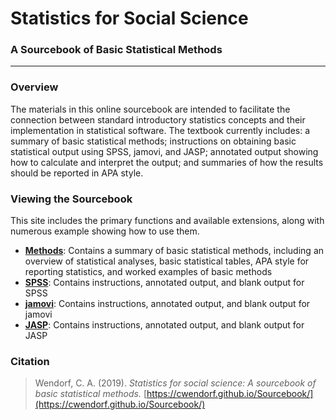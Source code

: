 <a href="https://cwendorf.github.io/Sourcebook/">
<img src="assets/logo.png" height="60px;" align="left;" style="display: none;">
</a>

# Statistics for Social Science

### A Sourcebook of Basic Statistical Methods

---

### Overview

The materials in this online sourcebook are intended to facilitate the connection between standard introductory statistics concepts and their implementation in statistical software. The textbook currently includes: a summary of basic statistical methods; instructions on obtaining basic statistical output using SPSS, jamovi, and JASP; annotated output showing how to calculate and interpret the output; and summaries of how the results should be reported in APA style.

### Viewing the Sourcebook

This site includes the primary functions and available extensions, along with numerous example showing how to use them.

- [**Methods**](./Methods): Contains a summary of basic statistical methods, including an overview of statistical analyses, basic statistical tables, APA style for reporting statistics, and worked examples of basic methods
- [**SPSS**](./SPSS): Contains instructions, annotated output, and blank output for SPSS
- [**jamovi**](./jamovi): Contains instructions, annotated output, and blank output for jamovi
- [**JASP**](./JASP): Contains instructions, annotated output, and blank output for JASP

### Citation

> Wendorf, C. A. (2019). _Statistics for social science: A sourcebook of basic statistical methods._ [https://cwendorf.github.io/Sourcebook/](https://cwendorf.github.io/Sourcebook/)
